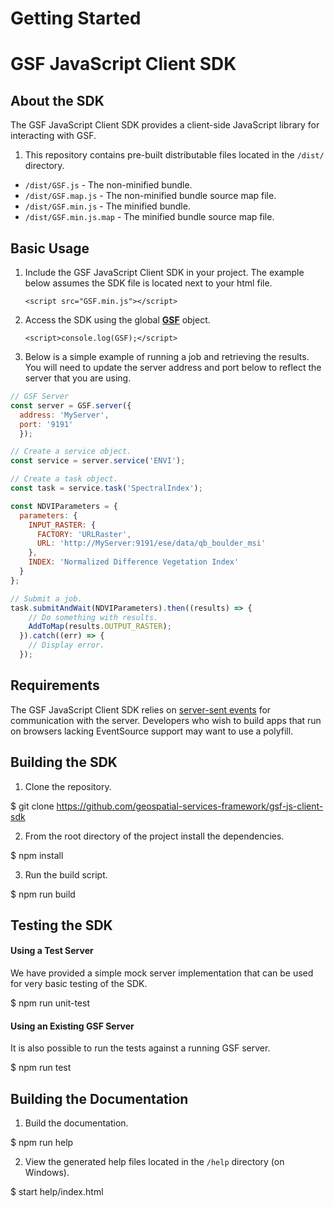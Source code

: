 # Getting Started
# GSF JavaScript Client SDK

## About the SDK
The GSF JavaScript Client SDK provides a client-side JavaScript library for interacting with GSF.

1. This repository contains pre-built distributable files located in the `/dist/` directory.
  - `/dist/GSF.js` - The non-minified bundle.
  - `/dist/GSF.map.js` - The non-minified bundle source map file.
  - `/dist/GSF.min.js` - The minified bundle.
  - `/dist/GSF.min.js.map` - The minified bundle source map file.

## Basic Usage
1. Include the GSF JavaScript Client SDK in your project.  The example below assumes the SDK file is located next to your html file.

    `<script src="GSF.min.js"></script>`

2. Access the SDK using the global [**GSF**] object.

    `<script>console.log(GSF);</script>`

3. Below is a simple example of running a job and retrieving the results.  You will need to update the server address and port below to reflect the server that you are using.

```javascript
// GSF Server
const server = GSF.server({
  address: 'MyServer',
  port: '9191'
  });

// Create a service object.
const service = server.service('ENVI');

// Create a task object.
const task = service.task('SpectralIndex');

const NDVIParameters = {
  parameters: {
    INPUT_RASTER: {
      FACTORY: 'URLRaster',
      URL: 'http://MyServer:9191/ese/data/qb_boulder_msi'
    },
    INDEX: 'Normalized Difference Vegetation Index'
  }
};

// Submit a job.
task.submitAndWait(NDVIParameters).then((results) => {
    // Do something with results.
    AddToMap(results.OUTPUT_RASTER);
  }).catch((err) => {
    // Display error.
  });
```

## Requirements
The GSF JavaScript Client SDK relies on [server-sent events] for communication with the server.  Developers who wish to build apps that run on browsers lacking EventSource support may want to use a polyfill.

## Building the SDK
1. Clone the repository.

  $ git clone https://github.com/geospatial-services-framework/gsf-js-client-sdk

2. From the root directory of the project install the dependencies.

  $ npm install

3. Run the build script.

  $ npm run build

## Testing the SDK
#### Using a Test Server
We have provided a simple mock server implementation that can be used for very basic testing of the SDK.

  $ npm run unit-test

#### Using an Existing GSF Server
It is also possible to run the tests against a running GSF server.

  $ npm run test

## Building the Documentation
1. Build the documentation.

  $ npm run help

2. View the generated help files located in the `/help` directory (on Windows).

  $ start help/index.html

[**GSF**]:../class/src/GSF.js~GSF.html  
[server-sent events]:https://developer.mozilla.org/en-US/docs/Web/API/Server-sent_events
